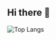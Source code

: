 ## Hi there 👋

![Top Langs](https://github-readme-stats.vercel.app/api/top-langs/?username=wild-w&hide=HTML,lua,javascript,css,batchfile&layout=compact)
